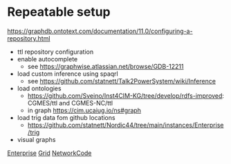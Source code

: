 # Repeatable setup


https://graphdb.ontotext.com/documentation/11.0/configuring-a-repository.html

- ttl repository configuration
- enable autocomplete
    - see https://graphwise.atlassian.net/browse/GDB-12211
- load custom inference using spaqrl
    - see https://github.com/statnett/Talk2PowerSystem/wiki/Inference
- load ontologies
  - https://github.com/Sveino/Inst4CIM-KG/tree/develop/rdfs-improved: CGMES/ttl and CGMES-NC/ttl
  - in graph <https://cim.ucaiug.io/ns#graph>
- load trig data fom github locations
    - https://github.com/statnett/Nordic44/tree/main/instances/Enterprise/trig
- visual graphs

[Enterprise](../Nordic44/instances/Enterprise)
[Grid](../Nordic44/instances/Grid)
[NetworkCode](../Nordic44/instances/NetworkCode)